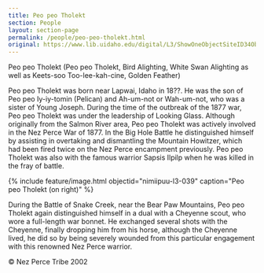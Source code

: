 ```yaml
---
title: Peo peo Tholekt
section: People
layout: section-page
permalink: /people/peo-peo-tholekt.html
original: https://www.lib.uidaho.edu/digital/L3/ShowOneObjectSiteID34ObjectID220.html
---
```


Peo peo Tholekt (Peo peo Tholekt, Bird Alighting, White Swan Alighting as well as Keets-soo Too-lee-kah-cine, Golden Feather)

Peo peo Tholekt was born near Lapwai, Idaho in 18??. He was the son of Peo peo Iy-iy-tomin (Pelican) and Ah-um-not or Wah-um-not, who was a sister of Young Joseph. During the time of the outbreak of the 1877 war, Peo peo Tholekt was under the leadership of Looking Glass. Although originally from the Salmon River area, Peo peo Tholekt was actively involved in the Nez Perce War of 1877. In the Big Hole Battle he distinguished himself by assisting in overtaking and dismantling the Mountain Howitzer, which had been fired twice on the Nez Perce encampment previously. Peo peo Tholekt was also with the famous warrior Sapsis Ilpilp when he was killed in the fray of battle.

{% include feature/image.html objectid="nimiipuu-l3-039" caption="Peo peo Tholekt (on right)" %}

During the Battle of Snake Creek, near the Bear Paw Mountains, Peo peo Tholekt again distinguished himself in a dual with a Cheyenne scout, who wore a full-length war bonnet. He exchanged several shots with the Cheyenne, finally dropping him from his horse, although the Cheyenne lived, he did so by being severely wounded from this particular engagement with this renowned Nez Perce warrior.

© Nez Perce Tribe 2002